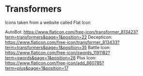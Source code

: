 # Transformers

Icons taken from a website called Flat Icon 

AutoBot: https://www.flaticon.com/free-icon/transformer_813423?term=transformers&page=1&position=22
Decepticon: https://www.flaticon.com/free-icon/transformer_813433?term=transformers&page=1&position=35
Battle Icon: https://www.flaticon.com/free-icon/swords_1191182?term=swords&page=1&position=28
Plus Icon: https://www.flaticon.com/free-icon/add_860785?term=plus&page=1&position=17

